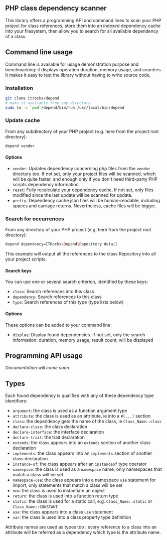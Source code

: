 PHP class dependency scanner 
----------------------------

This library offers a programming API and command lines to scan your PHP project for class
references, store them into an indexed dependency cache into your filesystem,
then allow you to search for all available dependency of a class.

Command line usage
------------------

Command line is available for usage demonstration purpose and benchmarking:
it displays operation duration, memory usage, and counters.
It makes it easy to test the library without having to write source code.

### Installation

```bash
git clone itrocks/depend
# make it available from any directory 
sudo ln -s `pwd`/depend/bin/run /usr/local/bin/depend
```

### Update cache

From any subdirectory of your PHP project (e.g. here from the project root directory):

```bash
depend vendor
```

#### Options

- `vendor`: Updates dependency concerning php files from the `vendor` directory too. If not set,
  only your project files will be scanned, which will be quite faster, and enough only if you don't
  need third-party PHP scripts dependency information. 
- `reset`: Fully recalculate your dependency cache. If not set, only files modified since the last
  update will be scanned for update.   
- `pretty`: Dependency cache json files will be human-readable, including spaces and carriage
  returns. Nevertheless, cache files will be bigger.

### Search for occurrences

From any directory of your PHP project (e.g. here from the project root directory):

```bash
depend dependency=ITRocks\Depend\Repository detail
```

This example will output all the references to the class Repository into all your project scripts.

#### Search keys

You can use one or several search criterion, identified by these keys:

- `class`: Search references into this class
- `dependency`: Search references to this class 
- `type`: Search references of this type (type lists below)

#### Options

These options can be added to your command line:

- `display`: Display found dependencies. If not set, only the search information:
  duration, memory usage, result count, will be displayed

Programming API usage
---------------------

*Documentation will come soon*.

Types
-----

Each found dependency is qualified with any of these dependency type identifiers:

- `argument`: the class is used as a function argument type
- `attribute`: the class is used as an attribute, ie into a `#[...]` section
- `class`: the dependency gets the name of the class, ie `Class_Name::class`
- `declare-class`: the class declaration
- `declare-interface`: the interface declaration
- `declare-trait`: the trait declaration
- `extends`: the class appears into an `extends` section of another class declaration
- `implements`: the class appears into an `implements` section of another class declaration
- `instance-of`: the class appears after an `instanceof` type operator
- `namespace`: the class is used as a `namespace` name;
  only namespaces that match a class will be set
- `namespace-use`: the class appears into a namespace `use` statement for import;
  only statements that match a class will be set
- `new`: the class is used to instantiate an object
- `return`: the class is used into a function return type
- `static`: the class is used for a static call,
  e.g. `Class_Name::static` or `Class_Name::CONSTANT`
- `use`: the class appears into a class `use` statement
- `var`: the class is used into a class property type definition

Attribute names are used as types too : every reference to a class into an attribute will be
referred as a dependency which type is the attribute name.
